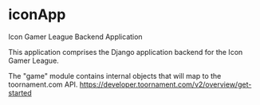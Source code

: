 # iconApp
Icon Gamer League Backend Application

This application comprises the Django application backend for the Icon Gamer League. 

The "game" module contains internal objects that will map to the toornament.com API. 
https://developer.toornament.com/v2/overview/get-started
